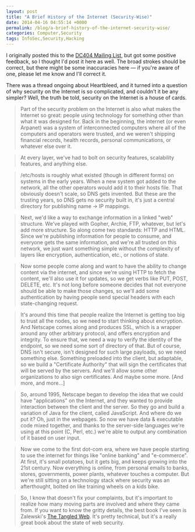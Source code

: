 ```yaml
---
layout: post
title: "A Brief History of the Internet (Security-Wise)"
date: 2014-04-16 04:55:14 +0000
permalink: /blog/a-brief-history-of-the-internet-security-wise/
categories: Computer,Security
tags: InfoSec,Security,Hacking
---
```

I originally posted this to the [DC404 Mailing List](http://dc404.org/), but got some positive feedback, so I thought I'd post it here as well.  The broad strokes should be correct, but there might be some inaccuracies here &mdash; if you're aware of one, please let me know and I'll correct it.

There was a thread ongoing about Heartbleed, and it turned into a question of why security on the Internet is so complicated, and couldn't it be any simpler?  Well, the truth be told, security on the Internet is a house of cards.

> Part of the security problem on the Internet is also what makes the Internet so great: people using technology for something other than what it was designed for.  Back in the beginning, the internet (or even Arpanet) was a system of interconnected computers where all of the computers and operators were trusted, and we weren't shipping financial records, health records, personal communications, or whatever else over it.

> At every layer, we've had to bolt on security features, scalability features, and anything else.

> /etc/hosts is roughly what existed (though in different forms) on systems in the early years.  When a new system got added to the network, all the other operators would add it to their hosts file.  That obviously doesn't scale, so DNS gets invented.  But these are the trusting years, so DNS gets no security built in, it's just a central directory for publishing name -> IP mappings.

> Next, we'd like a way to exchange information in a linked "web" structure.  We've played with Gopher, Archie, FTP, whatever, but let's add more structure.  So along come two standards: HTTP and HTML.  Since we're publishing information for people to consume, and everyone gets the same information, and we're all trusted on this network, we just want something simple without the complexity of layers like encryption, authentication, etc., or notions of state.

> Now some people come along and want to have the ability to change content via the internet, and since we're using HTTP to fetch the content, we'll also use it for updates, so we get verbs like PUT, POST, DELETE, etc.  It's not long before someone decides that not everyone should be able to make those changes, so we'll add some authentication by having people send special headers with each state-changing request.

> It's around this time that people realize the Internet is getting too big to trust all the nodes, so we need to start thinking about encryption.  And Netscape comes along and produces SSL, which is a wrapper around any other arbitrary protocol, and offers encryption and integrity.  To ensure that, we need a way to verify the identity of the endpoint, so we need some sort of directory of that.  But of course, DNS isn't secure, isn't designed for such large payloads, so we need something else.  Something preloaded into the client, but adaptable, so we build a "Certificate Authority" that will sign the certificates that will be served by the servers.  And we'll allow some other organizations to also sign certificates.  And maybe some more.  [And more, and more...]

> So, around 1995, Netscape began to develop the idea that we could have "applications" on the Internet, and they wanted to provide interaction between the client and the server.  So they go and build a variation of Java for the client, called JavaScript.  And where do we put it?  Oh, just in the webpages.  So now we have data & executable code mixed together, and thanks to the server-side languages we're using at this point (C, Perl, etc.) we're able to output any combination of it based on user input.

> Now we come to the first dot-com era, where we have people starting to use the internet for things like "online banking" and "e-commerce".  At first, it's small potatoes, but it gets big, and keeps growing into the 21st century.  Now everything is online, from personal emails to banks, stores, governments, power plants, whatever touches a computer.  But we're still sitting on a technology stack where security was an afterthought, bolted on like training wheels on a kids bike.

> So, I know that doesn't fix your complaints, but it's important to realize how many moving parts are involved and where they came from.  If you want to know the gritty details, the best book I've seen is Zalewski's [The Tangled Web](http://www.amazon.com/gp/product/1593273886/ref=as_li_ss_tl?ie=UTF8&camp=1789&creative=390957&creativeASIN=1593273886&linkCode=as2&tag=systemovecom-20).  It's pretty technical, but it's a really great book about the state of web security.

